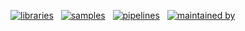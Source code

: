 
[![libraries](https://img.shields.io/badge/libraries-30-blue)](https://hub.flowpipe.io/?type=library) &nbsp;
[![samples](https://img.shields.io/badge/samples-35-blue)](https://hub.flowpipe.io/?type=sample) &nbsp;
[![pipelines](https://img.shields.io/badge/pipelines-515-blue)](https://hub-flowpipe-io-git-main-turbot.vercel.app/mods) &nbsp;
[![maintained by](https://img.shields.io/badge/maintained%20by-Turbot-blue)](https://turbot.com?utm_id=gspreadme&utm_source=github&utm_medium=repo&utm_campaign=github&utm_content=readme)
